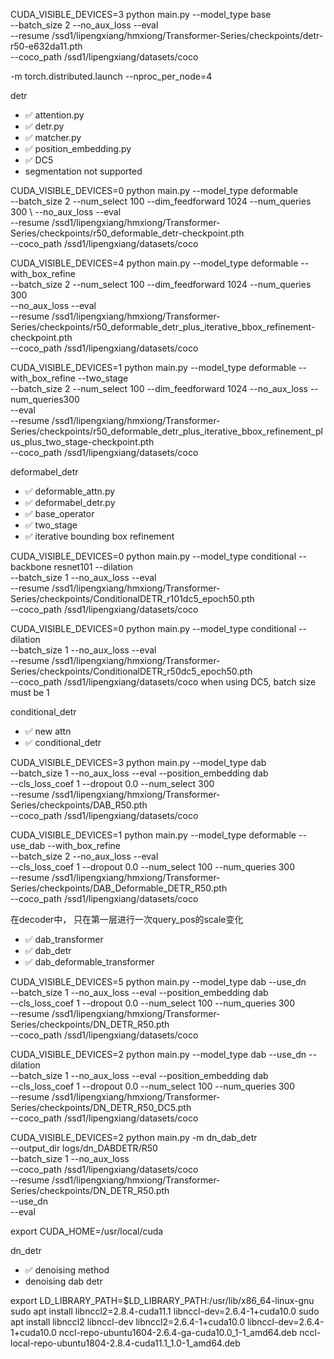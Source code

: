 CUDA_VISIBLE_DEVICES=3 python main.py --model_type base \
               --batch_size 2 --no_aux_loss --eval \
               --resume /ssd1/lipengxiang/hmxiong/Transformer-Series/checkpoints/detr-r50-e632da11.pth \
               --coco_path /ssd1/lipengxiang/datasets/coco

-m torch.distributed.launch --nproc_per_node=4

detr
- ✅ attention.py 
- ✅ detr.py 
- ✅ matcher.py
- ✅ position_embedding.py
- ✅ DC5 
- segmentation not supported

CUDA_VISIBLE_DEVICES=0 python main.py --model_type deformable \
               --batch_size 2 --num_select 100 --dim_feedforward 1024 --num_queries 300 \ 
               --no_aux_loss --eval \
               --resume /ssd1/lipengxiang/hmxiong/Transformer-Series/checkpoints/r50_deformable_detr-checkpoint.pth \
               --coco_path /ssd1/lipengxiang/datasets/coco

CUDA_VISIBLE_DEVICES=4 python main.py --model_type deformable --with_box_refine \
               --batch_size 2 --num_select 100 --dim_feedforward 1024 --num_queries 300 \
               --no_aux_loss --eval \
               --resume /ssd1/lipengxiang/hmxiong/Transformer-Series/checkpoints/r50_deformable_detr_plus_iterative_bbox_refinement-checkpoint.pth \
               --coco_path /ssd1/lipengxiang/datasets/coco

CUDA_VISIBLE_DEVICES=1 python main.py --model_type deformable --with_box_refine --two_stage \
               --batch_size 2 --num_select 100 --dim_feedforward 1024 --no_aux_loss --num_queries300 \
               --eval \
               --resume /ssd1/lipengxiang/hmxiong/Transformer-Series/checkpoints/r50_deformable_detr_plus_iterative_bbox_refinement_plus_plus_two_stage-checkpoint.pth \
               --coco_path /ssd1/lipengxiang/datasets/coco

deformabel_detr
- ✅ deformable_attn.py 
- ✅ deformabel_detr.py 
- ✅ base_operator
- ✅ two_stage
- ✅ iterative bounding box refinement

CUDA_VISIBLE_DEVICES=0 python main.py --model_type conditional --backbone resnet101 --dilation \
               --batch_size 1 --no_aux_loss --eval \
               --resume /ssd1/lipengxiang/hmxiong/Transformer-Series/checkpoints/ConditionalDETR_r101dc5_epoch50.pth \
               --coco_path /ssd1/lipengxiang/datasets/coco

CUDA_VISIBLE_DEVICES=0 python main.py --model_type conditional --dilation \
               --batch_size 1 --no_aux_loss --eval \
               --resume /ssd1/lipengxiang/hmxiong/Transformer-Series/checkpoints/ConditionalDETR_r50dc5_epoch50.pth \
               --coco_path /ssd1/lipengxiang/datasets/coco
when using DC5, batch size must be 1

conditional_detr
- ✅ new attn
- ✅ conditional_detr

CUDA_VISIBLE_DEVICES=3 python main.py --model_type dab \
               --batch_size 1 --no_aux_loss --eval --position_embedding dab \
               --cls_loss_coef 1 --dropout 0.0 --num_select 300 \
               --resume /ssd1/lipengxiang/hmxiong/Transformer-Series/checkpoints/DAB_R50.pth \
               --coco_path /ssd1/lipengxiang/datasets/coco

CUDA_VISIBLE_DEVICES=1 python main.py --model_type deformable --use_dab --with_box_refine\
               --batch_size 2 --no_aux_loss --eval  \
               --cls_loss_coef 1 --dropout 0.0 --num_select 100 --num_queries 300\
               --resume /ssd1/lipengxiang/hmxiong/Transformer-Series/checkpoints/DAB_Deformable_DETR_R50.pth \
               --coco_path /ssd1/lipengxiang/datasets/coco

 在decoder中， 只在第一层进行一次query_pos的scale变化
- ✅ dab_transformer 
- ✅ dab_detr
- ✅ dab_deformable_transformer


CUDA_VISIBLE_DEVICES=5 python main.py --model_type dab --use_dn\
               --batch_size 1 --no_aux_loss --eval --position_embedding dab \
               --cls_loss_coef 1 --dropout 0.0 --num_select 100  --num_queries 300\
               --resume /ssd1/lipengxiang/hmxiong/Transformer-Series/checkpoints/DN_DETR_R50.pth \
               --coco_path /ssd1/lipengxiang/datasets/coco

CUDA_VISIBLE_DEVICES=2 python main.py --model_type dab --use_dn --dilation\
               --batch_size 1 --no_aux_loss --eval --position_embedding dab \
               --cls_loss_coef 1 --dropout 0.0 --num_select 100  --num_queries 300\
               --resume /ssd1/lipengxiang/hmxiong/Transformer-Series/checkpoints/DN_DETR_R50_DC5.pth \
               --coco_path /ssd1/lipengxiang/datasets/coco

CUDA_VISIBLE_DEVICES=2 python main.py -m dn_dab_detr \
                --output_dir logs/dn_DABDETR/R50 \
                --batch_size 1 --no_aux_loss \
                --coco_path /ssd1/lipengxiang/datasets/coco \
                --resume /ssd1/lipengxiang/hmxiong/Transformer-Series/checkpoints/DN_DETR_R50.pth \
                --use_dn \
                --eval

export CUDA_HOME=/usr/local/cuda

dn_detr
- ✅ denoising method
-  denoising dab detr



export LD_LIBRARY_PATH=$LD_LIBRARY_PATH:/usr/lib/x86_64-linux-gnu
sudo apt install libnccl2=2.8.4-cuda11.1 libnccl-dev=2.6.4-1+cuda10.0
sudo apt install libnccl2 libnccl-dev
libnccl2=2.6.4-1+cuda10.0 libnccl-dev=2.6.4-1+cuda10.0
nccl-repo-ubuntu1604-2.6.4-ga-cuda10.0_1-1_amd64.deb
nccl-local-repo-ubuntu1804-2.8.4-cuda11.1_1.0-1_amd64.deb